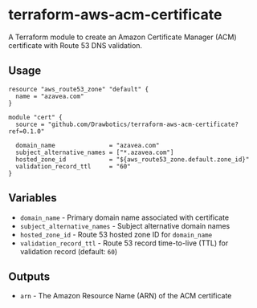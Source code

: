 # terraform-aws-acm-certificate

A Terraform module to create an Amazon Certificate Manager (ACM) certificate with Route 53 DNS validation.

## Usage

```hcl
resource "aws_route53_zone" "default" {
  name = "azavea.com"
}

module "cert" {
  source = "github.com/Drawbotics/terraform-aws-acm-certificate?ref=0.1.0"

  domain_name               = "azavea.com"
  subject_alternative_names = ["*.azavea.com"]
  hosted_zone_id            = "${aws_route53_zone.default.zone_id}"
  validation_record_ttl     = "60"
}
```

## Variables

- `domain_name` - Primary domain name associated with certificate
- `subject_alternative_names` - Subject alternative domain names
- `hosted_zone_id` - Route 53 hosted zone ID for `domain_name`
- `validation_record_ttl` - Route 53 record time-to-live (TTL) for validation record (default: `60`)

## Outputs

- `arn` - The Amazon Resource Name (ARN) of the ACM certificate
